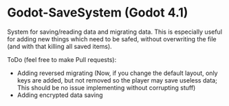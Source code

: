 # Godot-SaveSystem (Godot 4.1)
System for saving/reading data and migrating data. This is especially useful for adding new things which need to be safed, without overwriting the file (and with that killing all saved items).

ToDo (feel free to make Pull requests):
- Adding reversed migrating (Now, if you change the default layout, only keys are added, but not removed so the player may save useless data; This should be no issue implementing without corrupting stuff)
- Adding encrypted data saving 
